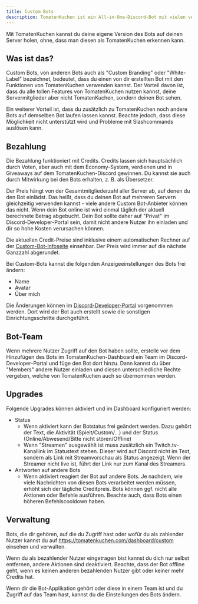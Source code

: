 ```yaml
---
title: Custom Bots
description: TomatenKuchen ist ein All-in-One-Discord-Bot mit vielen verschiedenen Funktionen. Erklärt die kostenlose Custom-Bots-Funktion des Multipurpose-Bots.
---
```


Mit TomatenKuchen kannst du deine eigene Version des Bots auf deinen Server holen, ohne, dass man diesen als TomatenKuchen erkennen kann.

## Was ist das?

Custom Bots, von anderen Bots auch als "Custom Branding" oder "White-Label" bezeichnet, bedeutet, dass du einen von dir erstellten Bot mit den Funktionen von TomatenKuchen verwenden kannst. Der Vorteil davon ist, dass du alle tollen Features von TomatenKuchen nutzen kannst, deine Servermitglieder aber nicht TomatenKuchen, sondern deinen Bot sehen.

Ein weiterer Vorteil ist, dass du zusätzlich zu TomatenKuchen noch andere Bots auf demselben Bot laufen lassen kannst. Beachte jedoch, dass diese Möglichkeit nicht unterstützt wird und Probleme mit Slashcommands auslösen kann.

## Bezahlung

Die Bezahlung funktioniert mit Credits. Credits lassen sich hauptsächlich durch Voten, aber auch mit dem Economy-System, verdienen und in Giveaways auf dem TomatenKuchen-Discord gewinnen. Du kannst sie auch durch Mitwirkung bei den Bots erhalten, z. B. als Übersetzer.

Der Preis hängt von der Gesamtmitgliederzahl aller Server ab, auf denen du den Bot einlädst. Das heißt, dass du deinen Bot auf mehreren Servern gleichzeitig verwenden kannst - viele andere Custom Bot-Anbieter können das nicht. Wenn dein Bot online ist wird einmal täglich der aktuell berechnete Betrag abgebucht. Dein Bot sollte daher auf "Privat" im Discord-Developer-Portal sein, damit nicht andere Nutzer ihn einladen und dir so hohe Kosten verursachen können.

Die aktuellen Credit-Preise sind inklusive einem automatischen Rechner auf der [Custom-Bot-Infoseite](https://tomatenkuchen.com/custom) einsehbar. Der Preis wird immer auf die nächste Ganzzahl abgerundet.

Bei Custom-Bots kannst die folgenden Anzeigeeinstellungen des Bots frei ändern:
- Name
- Avatar
- Über mich

Die Änderungen können im [Discord-Developer-Portal](https://discord.com/developers/applications) vorgenommen werden. Dort wird der Bot auch erstellt sowie die sonstigen Einrichtungsschritte durchgeführt.

## Bot-Team

Wenn mehrere Nutzer Zugriff auf den Bot haben sollte, erstelle vor dem Hinzufügen des Bots im TomatenKuchen-Dashboard ein Team im Discord-Developer-Portal und füge den Bot dort hinzu. Dann kannst du über "Members" andere Nutzer einladen und diesen unterschiedliche Rechte vergeben, welche von TomatenKuchen auch so übernommen werden.

## Upgrades

Folgende Upgrades können aktiviert und im Dashboard konfiguriert werden:
- Status
	- Wenn aktiviert kann der Botstatus frei geändert werden. Dazu gehört der Text, die Aktivität (Spielt/Custom/...) und der Status (Online/Abwesend/Bitte nicht stören/Offline)
	- Wenn "Streamen" ausgewählt ist muss zusätzlich ein Twitch.tv-Kanallink im Statustext stehen. Dieser wird auf Discord nicht im Text, sondern als Link mit Streamvorschau als Status angezeigt. Wenn der Streamer nicht live ist, führt der Link nur zum Kanal des Streamers.
- Antworten auf andere Bots
	- Wenn aktiviert reagiert der Bot auf andere Bots. Je nachdem, wie viele Nachrichten von diesen Bots verarbeitet werden müssen, erhöht sich der tägliche Creditpreis. Bots können ggf. nicht alle Aktionen oder Befehle ausführen. Beachte auch, dass Bots einen höheren Befehlscooldown haben.

## Verwaltung

Bots, die dir gehören, auf die du Zugriff hast oder wofür du als zahlender Nutzer kannst du auf https://tomatenkuchen.com/dashboard/custom einsehen und verwalten.

Wenn du als bezahlender Nutzer eingetragen bist kannst du dich nur selbst entfernen, andere Aktionen sind deaktiviert.
Beachte, dass der Bot offline geht, wenn es keinen anderen bezahlenden Nutzer gibt oder keiner mehr Credits hat.

Wenn dir die Bot-Applikation gehört oder diese in einem Team ist und du Zugriff auf das Team hast, kannst du die Einstellungen des Bots ändern.
